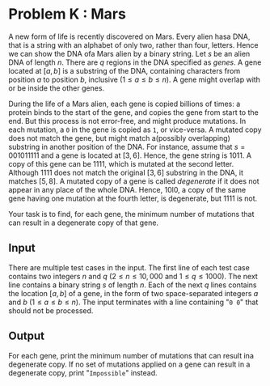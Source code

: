 # Problem K : Mars

A new form of life is recently discovered on Mars. Every alien hasa DNA, that is a string with an alphabet of only two, rather than four, letters. Hence we can show the DNA ofa Mars alien by a binary string. Let $s$ be an alien DNA of length $n$. There are $q$ regions in the DNA specified as _genes_. A gene located at $[a, b]$ is a substring of the DNA, containing characters from position $a$ to position $b$, inclusive ($1 \le a \le b \le n$). A gene might overlap with or be inside the other genes.

During the life of a Mars alien, each gene is copied billions of times: a protein binds to the start of the gene, and copies the gene from start to the end. But this process is not error-free, and might produce mutations. In each mutation, a `0` in the gene is copied as `1`, or vice-versa. A mutated copy does not match the gene, but might match a(possibly overlapping) substring in another position of the DNA. For instance, assume that $s = 001011111$ and a gene is located at $[3, 6]$. Hence, the gene string is 1011. A copy of this gene can be 1111, which is mutated at the second letter. Although 1111 does not match the original $[3, 6]$ substring in the DNA, it matches $[5, 8]$. A mutated copy of a gene is called _degenerate_ if it does not appear in any place of the whole DNA. Hence, 10l0, a copy of the same gene having one mutation at the fourth letter, is degenerate, but 1111 is not.

Your task is to find, for each gene, the minimum number of mutations that can result in a degenerate copy of that gene.

## Input

There are multiple test cases in the input. The first line of each test case contains two integers $n$ and $q$ ($2 \le n \le 10,000$ and $1 \le q \le 1000$). The next line contains a binary string $s$ of length $n$. Each of the next $q$ lines contains the location $[a, b]$ of a gene, in the form of two space-separated integers $a$ and $b$ ($1 \le a \le b \le n$). The input terminates with a line containing "`0 0`" that should not be processed.

## Output

For each gene, print the minimum number of mutations that can result ina degenerate copy. If no set of mutations applied on a gene can result in a degenerate copy, print "`Impossible`" instead.

